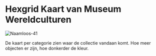 # Hexgrid Kaart van Museum Wereldculturen

![Naamloos-41](https://user-images.githubusercontent.com/43657951/68856388-a93cda80-06e0-11ea-88f0-bf5ab127015d.png)


De kaart per categorie zien waar de collectie vandaan komt. Hoe meer objecten er zijn, hoe donkerder de kleur.
